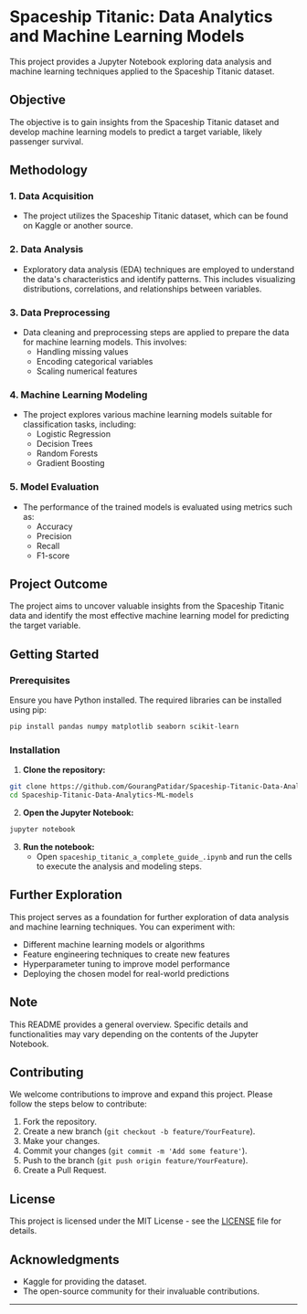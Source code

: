 # Spaceship Titanic: Data Analytics and Machine Learning Models

This project provides a Jupyter Notebook exploring data analysis and machine learning techniques applied to the Spaceship Titanic dataset.

## Objective

The objective is to gain insights from the Spaceship Titanic dataset and develop machine learning models to predict a target variable, likely passenger survival.

## Methodology

### 1. Data Acquisition
- The project utilizes the Spaceship Titanic dataset, which can be found on Kaggle or another source.

### 2. Data Analysis
- Exploratory data analysis (EDA) techniques are employed to understand the data's characteristics and identify patterns. This includes visualizing distributions, correlations, and relationships between variables.

### 3. Data Preprocessing
- Data cleaning and preprocessing steps are applied to prepare the data for machine learning models. This involves:
  - Handling missing values
  - Encoding categorical variables
  - Scaling numerical features

### 4. Machine Learning Modeling
- The project explores various machine learning models suitable for classification tasks, including:
  - Logistic Regression
  - Decision Trees
  - Random Forests
  - Gradient Boosting

### 5. Model Evaluation
- The performance of the trained models is evaluated using metrics such as:
  - Accuracy
  - Precision
  - Recall
  - F1-score

## Project Outcome

The project aims to uncover valuable insights from the Spaceship Titanic data and identify the most effective machine learning model for predicting the target variable.

## Getting Started

### Prerequisites

Ensure you have Python installed. The required libraries can be installed using pip:

```bash
pip install pandas numpy matplotlib seaborn scikit-learn
```

### Installation

1. **Clone the repository:**

```bash
git clone https://github.com/GourangPatidar/Spaceship-Titanic-Data-Analytics-ML-models.git
cd Spaceship-Titanic-Data-Analytics-ML-models
```

2. **Open the Jupyter Notebook:**

```bash
jupyter notebook
```

3. **Run the notebook:**
   - Open `spaceship_titanic_a_complete_guide_.ipynb` and run the cells to execute the analysis and modeling steps.

## Further Exploration

This project serves as a foundation for further exploration of data analysis and machine learning techniques. You can experiment with:
- Different machine learning models or algorithms
- Feature engineering techniques to create new features
- Hyperparameter tuning to improve model performance
- Deploying the chosen model for real-world predictions

## Note

This README provides a general overview. Specific details and functionalities may vary depending on the contents of the Jupyter Notebook.



## Contributing

We welcome contributions to improve and expand this project. Please follow the steps below to contribute:

1. Fork the repository.
2. Create a new branch (`git checkout -b feature/YourFeature`).
3. Make your changes.
4. Commit your changes (`git commit -m 'Add some feature'`).
5. Push to the branch (`git push origin feature/YourFeature`).
6. Create a Pull Request.

## License

This project is licensed under the MIT License - see the [LICENSE](LICENSE) file for details.

## Acknowledgments

- Kaggle for providing the dataset.
- The open-source community for their invaluable contributions.

---
